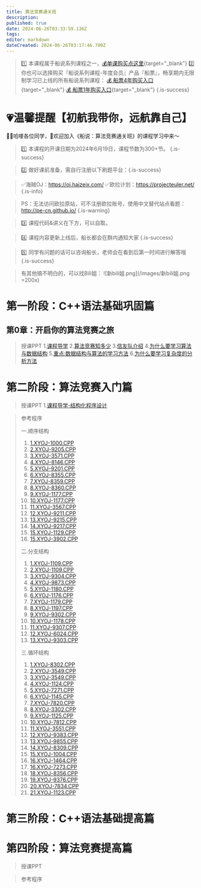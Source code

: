 ```yaml
---
title: 算法竞赛通关班
description: 
published: true
date: 2024-06-26T03:33:59.136Z
tags: 
editor: markdown
dateCreated: 2024-06-26T03:17:46.780Z
---
```


> :one: 本课程属于船说系列课程之一，[💰单课购买点这里](https://b23.tv/byzTiaB){target="_blank"}
> :two: 你也可以选择购买『船说系列课程-年度会员』产品『船票』，畅享期内无限制学习已上线的所有船说系列课程：
[💰 船票4年购买入口](https://b23.tv/byzTiaB){target="_blank"}
[💰 船票1年购买入口](https://b23.tv/uCOhTk2){target="_blank"}
{.is-success}

# 💗温馨提醒【初航我带你，远航靠自己】

🙋‍♂️哈喽各位同学，👏欢迎加入《船说：算法竞赛通关班》的课程学习中来～

> 1️⃣ 本课程的开课日期为2024年6月19日，课程节数为300+节。
{.is-success}

> 2️⃣ 做好课前准备，需自行注册以下刷题平台：{.is-success}

> ✅海贼OJ：https://oj.haizeix.com/
✅欧拉计划：https://projecteuler.net/
{.is-info}

> PS：无法访问欧拉原站，可不注册欧拉账号，使用中文替代站点看题：http://pe-cn.github.io/
{.is-warning}

> 3️⃣ 课程代码&讲义在下方，可以自取。


> 4️⃣ 课程内容更新上线后，船长都会在群内通知大家
{.is-success}

> 5️⃣ 同学有问题的话可以咨询船长，老师会在看到后第一时间进行解答哦
{.is-success}

> 有其他搞不明白的，可以找Bili姐：
![新bili姐.png](/images/新bili姐.png =200x)




# 第一阶段：C++语法基础巩固篇

## 第0章：开启你的算法竞赛之旅
> 授课PPT
> 1.[课程导学](csp_resource/part1/ch1/pptx/csp_resource_ch00_1.pdf)
> 2.[算法竞赛知多少](csp_resource/part1/ch1/pptx/csp_resource_ch00_2.pdf)
> 3.[信友队介绍](csp_resource/part1/ch1/pptx/csp_resource_ch00_3.pdf)
> 4.[为什么要学习算法与数据结构](csp_resource/part1/ch1/pptx/csp_resource_ch00_4.pdf)
> 5.[重点:数据结构与算法的学习方法](csp_resource/part1/ch1/pptx/csp_resource_ch00_5.pdf)
> 6.[为什么要学习复杂度的分析方法](csp_resource/part1/ch1/pptx/csp_resource_ch00_6.pdf)


# 第二阶段：算法竞赛入门篇

> 授课PPT
> 1.[课程导学-结构化程序设计](csp_resource/part1/ch2/pptx/csp_resource_ch01_1.pdf)

> 参考程序
> 
> 一.顺序结构
> 1. [1.XYOJ-1000.CPP](csp_resource/part1/ch2/code/1.sunxu/1.XYOJ-1000.cpp)
> 2. [2.XYOJ-9205.CPP](csp_resource/part1/ch2/code/1.sunxu/2.XYOJ-9205.cpp)
> 3. [3.XYOJ-3571.CPP](csp_resource/part1/ch2/code/1.sunxu/3.XYOJ-3571.cpp)
> 4. [4.XYOJ-8146.CPP](csp_resource/part1/ch2/code/1.sunxu/4.XYOJ-8146.cpp)
> 5. [5.XYOJ-9201.CPP](csp_resource/part1/ch2/code/1.sunxu/5.XYOJ-9201.cpp)
> 6. [6.XYOJ-8355.CPP](csp_resource/part1/ch2/code/1.sunxu/6.XYOJ-8355.cpp)
> 7. [7.XYOJ-8359.CPP](csp_resource/part1/ch2/code/1.sunxu/7.XYOJ-8359.cpp)
> 8. [8.XYOJ-8360.CPP](csp_resource/part1/ch2/code/1.sunxu/8.XYOJ-8360.cpp)
> 9. [9.XYOJ-1177.CPP](csp_resource/part1/ch2/code/1.sunxu/9.XYOJ-1177.cpp)
> 10. [10.XYOJ-1177.CPP](csp_resource/part1/ch2/code/1.sunxu/10.XYOJ-1177.cpp)
> 11. [11.XYOJ-3567.CPP](csp_resource/part1/ch2/code/1.sunxu/11.XYOJ-3567.cpp)
> 12. [12.XYOJ-9211.CPP](csp_resource/part1/ch2/code/1.sunxu/12.XYOJ-9211.cpp)
> 13. [13.XYOJ-9215.CPP](csp_resource/part1/ch2/code/1.sunxu/13.XYOJ-9215.cpp)
> 14. [14.XYOJ-9217.CPP](csp_resource/part1/ch2/code/1.sunxu/14.XYOJ-9217.cpp)
> 15. [15.XYOJ-1129.CPP](csp_resource/part1/ch2/code/1.sunxu/15.XYOJ-1129.cpp)
> 16. [15.XYOJ-3902.CPP](csp_resource/part1/ch2/code/1.sunxu/16.XYOJ-3902.cpp)
> 
> 二.分支结构
> 1. [1.XYOJ-1109.CPP](csp_resource/part1/ch2/code/2.fenzhi/1.XYOJ-1109.cpp)
> 2. [2.XYOJ-1109.CPP](csp_resource/part1/ch2/code/2.fenzhi/2.XYOJ-1109.cpp)
> 3. [3.XYOJ-9304.CPP](csp_resource/part1/ch2/code/2.fenzhi/3.XYOJ-9304.cpp)
> 4. [4.XYOJ-9873.CPP](csp_resource/part1/ch2/code/2.fenzhi/4.XYOJ-9873.cpp)
> 5. [5.XYOJ-1180.CPP](csp_resource/part1/ch2/code/2.fenzhi/5.XYOJ-1180.cpp)
> 6. [6.XYOJ-1176.CPP](csp_resource/part1/ch2/code/2.fenzhi/6.XYOJ-1176.cpp)
> 7. [7.XYOJ-1179.CPP](csp_resource/part1/ch2/code/2.fenzhi/7.XYOJ-1179.cpp)
> 8. [8.XYOJ-1197.CPP](csp_resource/part1/ch2/code/2.fenzhi/8.XYOJ-1197.cpp)
> 9. [9.XYOJ-9302.CPP](csp_resource/part1/ch2/code/2.fenzhi/9.XYOJ-9302.cpp)
> 10. [10.XYOJ-1178.CPP](csp_resource/part1/ch2/code/2.fenzhi/10.XYOJ-1178.cpp)
> 11. [11.XYOJ-9307.CPP](csp_resource/part1/ch2/code/2.fenzhi/11.XYOJ-9307.cpp)
> 12. [12.XYOJ-6024.CPP](csp_resource/part1/ch2/code/2.fenzhi/12.XYOJ-6024.cpp)
> 13. [13.XYOJ-9303.CPP](csp_resource/part1/ch2/code/2.fenzhi/13.XYOJ-9303.cpp)
> 
> 三.循环结构
> 1. [1.XYOJ-8302.CPP](csp_resource/part1/ch2/code/3.xunhuan/1.XYOJ-8302.cpp)
> 2. [2.XYOJ-3549.CPP](csp_resource/part1/ch2/code/3.xunhuan/2.XYOJ-3549.cpp)
> 3. [3.XYOJ-3549.CPP](csp_resource/part1/ch2/code/3.xunhuan/3.XYOJ-3549.cpp)
> 4. [4.XYOJ-1124.CPP](csp_resource/part1/ch2/code/3.xunhuan/4.XYOJ-1124.cpp)
> 5. [5.XYOJ-7271.CPP](csp_resource/part1/ch2/code/3.xunhuan/5.XYOJ-7271.cpp)
> 6. [6.XYOJ-1145.CPP](csp_resource/part1/ch2/code/3.xunhuan/6.XYOJ-1145.cpp)
> 7. [7.XYOJ-7820.CPP](csp_resource/part1/ch2/code/3.xunhuan/7.XYOJ-7820.cpp)
> 8. [8.XYOJ-3302.CPP](csp_resource/part1/ch2/code/3.xunhuan/8.XYOJ-3302.cpp)
> 9. [9.XYOJ-1125.CPP](csp_resource/part1/ch2/code/3.xunhuan/9.XYOJ-1125.cpp)
> 10. [10.XYOJ-7812.CPP](csp_resource/part1/ch2/code/3.xunhuan/10.XYOJ-7812.cpp)
> 11. [11.XYOJ-3551.CPP](csp_resource/part1/ch2/code/3.xunhuan/11.XYOJ-3551.cpp)
> 12. [12.XYOJ-9383.CPP](csp_resource/part1/ch2/code/3.xunhuan/12.XYOJ-9383.cpp)
> 13. [13.XYOJ-9855.CPP](csp_resource/part1/ch2/code/3.xunhuan/13.XYOJ-9855.cpp)
> 14. [14.XYOJ-8309.CPP](csp_resource/part1/ch2/code/3.xunhuan/14.XYOJ-8309.cpp)
> 15. [15.XYOJ-1004.CPP](csp_resource/part1/ch2/code/3.xunhuan/15.XYOJ-1004.cpp)
> 16. [16.XYOJ-1464.CPP](csp_resource/part1/ch2/code/3.xunhuan/16.XYOJ-1464.cpp)
> 17. [16.XYOJ-7273.CPP](csp_resource/part1/ch2/code/3.xunhuan/17.XYOJ-7273.cpp)
> 18. [18.XYOJ-8356.CPP](csp_resource/part1/ch2/code/3.xunhuan/18.XYOJ-8356.cpp)
> 19. [19.XYOJ-9376.CPP](csp_resource/part1/ch2/code/3.xunhuan/19.XYOJ-9376.cpp)
> 20. [20.XYOJ-7834.CPP](csp_resource/part1/ch2/code/3.xunhuan/20.XYOJ-7834.cpp)
> 21. [21.XYOJ-1123.CPP](csp_resource/part1/ch2/code/3.xunhuan/21.XYOJ-1123.cpp)

# 第三阶段：C++语法基础提高篇

# 第四阶段：算法竞赛提高篇

> 授课PPT

> 参考程序